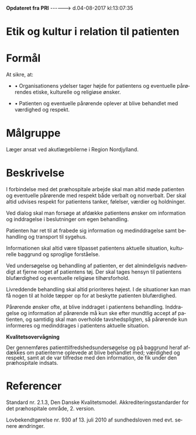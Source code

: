 <!--
.. title: etik-og-kultur-i-relation-til-patienten
.. slug: etik-og-kultur-i-relation-til-patienten
.. date: 2017-08-04 13:07:37 UTC+02:00
.. tags: 
.. category: 
.. link: 
.. description: 
.. type: text
.. hidetitle: True
-->

<div class="alert alert-success" role="alert"><b>Opdateret fra PRI</b>  ------>  d.04-08-2017  kl:13:07:35</div>

<div class="document" id="U3d1916cfe3b84c7c9e0b55ba27f6c9d7" lang="da-DK" xml:lang="da-DK" xmlns="http://www.w3.org/1999/xhtml">
 <h1 class="~clause~ Titeloverskrift">
  <span>
   Etik og kultur i relation til patienten
  </span>
 </h1>
 <p class="~clause~ Brdtekst">
 </p>
 <h1 class="~clause~ Overskrift1" id="a_87a3bfa725a843af90acf2700cd590a7">
  <span>
   Formål
  </span>
 </h1>
 <p class="~clause~ Brdtekst">
  <span>
   At sikre, at:
  </span>
 </p>
 <ul class="list48">
  <li>
   <p class="~clause~ Brdtekst level0">
    <span class="item">
     •
    </span>
    <span>
     Organisationens ydelser tager højde for patientens og eventuelle pårørendes etiske, kulturelle og religiøse ønsker.
    </span>
   </p>
  </li>
  <li>
   <p class="~clause~ Brdtekst level0">
    <span class="item">
     •
    </span>
    <span>
     Patienten og eventuelle pårørende oplever at blive behandlet med værdighed og respekt.
    </span>
   </p>
  </li>
 </ul>
 <p class="~clause~ Brdtekst">
 </p>
 <h1 class="~clause~ Overskrift1" id="a_82f76feb2c09492798d24898bb04f8a5">
  <span>
   Målgruppe
  </span>
 </h1>
 <p class="~clause~ Brdtekst">
  <span>
   Læger ansat ved akutlægebilerne i Region Nordjylland.
  </span>
 </p>
 <p class="~clause~ Brdtekst">
 </p>
 <h1 class="~clause~ Overskrift1" id="a_21f52dbbb98e4a69a785dce1299ad71e">
  <span>
   Beskrivelse
  </span>
 </h1>
 <p class="~clause~ Brdtekst">
  <span>
   I forbindelse med det præhospitale arbejde skal man altid møde patienten og eventuelle pårørende med respekt både verbalt og nonverbalt. Der skal altid udvises respekt for patientens tanker, følelser, værdier og holdninger.
  </span>
 </p>
 <p class="~clause~ Brdtekst">
  <span>
   Ved dialog skal man forsøge at afdække patientens ønsker om information og inddragelse i beslutninger om egen behandling.
  </span>
 </p>
 <p class="~clause~ Brdtekst">
  <span>
   Patienten har ret til at frabede sig information og medinddragelse samt behandling og transport til sygehus.
  </span>
 </p>
 <p class="~clause~ Brdtekst">
  <span>
   Informationen skal altid være tilpasset patientens aktuelle situation, kulturelle baggrund og sproglige forståelse.
  </span>
 </p>
 <p class="~clause~ Brdtekst">
  <span>
   Ved undersøgelse og behandling af patienten, er det almindeligvis nødvendigt at fjerne noget af patientens tøj. Der skal tages hensyn til patientens blufærdighed og eventuelle religiøse tilhørsforhold.
  </span>
 </p>
 <p class="~clause~ Brdtekst">
  <span>
   Livreddende behandling skal altid prioriteres højest. I de situationer kan man få nogen til at holde tæpper op for at beskytte patienten blufærdighed.
  </span>
 </p>
 <p class="~clause~ Brdtekst">
  <span>
   Pårørende ønsker ofte, at blive inddraget i patientens behandling. Inddragelse og information af pårørende må kun ske efter mundtlig accept af patienten, og samtidig skal man overholde tavshedspligten, så pårørende kun informeres og medinddrages i patientens aktuelle situation.
  </span>
 </p>
 <p class="~clause~ Brdtekst">
 </p>
 <p class="~clause~ Brdtekst">
  <span style="font-weight: bold;">
   Kvalitetsovervågning
  </span>
 </p>
 <p class="~clause~ Normal" style="line-height: 100%;">
  <span>
   Der gennemføres patienttilfredshedsundersøgelse og på baggrund heraf afdækkes om patienterne oplevede at blive behandlet med; værdighed og respekt, samt at de var tilfredse med den information, de fik under den præhospitale indsats.
  </span>
 </p>
 <p class="~clause~ Brdtekst">
 </p>
 <h1 class="~clause~ Overskrift1" id="a_164f4a8220964738bd5a2f9df6b9fb8a">
  <span>
   Referencer
  </span>
 </h1>
 <p class="~clause~ Brdtekst">
  <span>
   Standard nr. 2.1.3, Den Danske Kvalitetsmodel. Akkrediteringsstandarder for det præhospitale område, 2. version.
  </span>
 </p>
 <p class="~clause~ Brdtekst">
 </p>
 <p class="~clause~ Brdtekst">
  <span>
   Lovbekendtgørelse nr. 930 af 13. juli 2010 af sundhedsloven med evt. senere ændringer.
  </span>
 </p>
 <p class="~clause~ Normal">
 </p>
</div>
